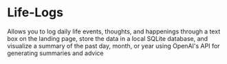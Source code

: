 # Life-Logs
   Allows you to log daily life events, thoughts, and happenings through a text box on the landing page, store the data in a local SQLite database, and visualize a summary of the past day, month, or year using OpenAI's API for generating summaries and advice

